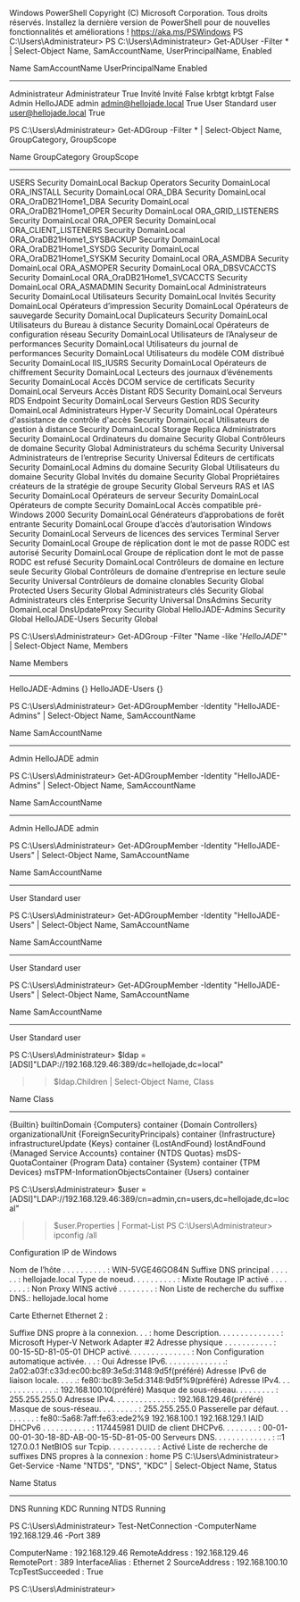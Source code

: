 Windows PowerShell
Copyright (C) Microsoft Corporation. Tous droits réservés.
                                                                                                                        Installez la dernière version de PowerShell pour de nouvelles fonctionnalités et améliorations ! https://aka.ms/PSWindows                                                                                                                                                                                                                                               PS C:\Users\Administrateur>                                                                                             PS C:\Users\Administrateur> Get-ADUser -Filter * | Select-Object Name, SamAccountName, UserPrincipalName, Enabled

Name            SamAccountName UserPrincipalName     Enabled
----            -------------- -----------------     -------
Administrateur  Administrateur                          True
Invité          Invité                                 False
krbtgt          krbtgt                                 False
Admin HelloJADE admin          admin@hellojade.local    True
User Standard   user           user@hellojade.local     True


PS C:\Users\Administrateur> Get-ADGroup -Filter * | Select-Object Name, GroupCategory, GroupScope

Name                                                         GroupCategory  GroupScope
----                                                         -------------  ----------
USERS                                                             Security DomainLocal
Backup Operators                                                  Security DomainLocal
ORA_INSTALL                                                       Security DomainLocal
ORA_DBA                                                           Security DomainLocal
ORA_OraDB21Home1_DBA                                              Security DomainLocal
ORA_OraDB21Home1_OPER                                             Security DomainLocal
ORA_GRID_LISTENERS                                                Security DomainLocal
ORA_OPER                                                          Security DomainLocal
ORA_CLIENT_LISTENERS                                              Security DomainLocal
ORA_OraDB21Home1_SYSBACKUP                                        Security DomainLocal
ORA_OraDB21Home1_SYSDG                                            Security DomainLocal
ORA_OraDB21Home1_SYSKM                                            Security DomainLocal
ORA_ASMDBA                                                        Security DomainLocal
ORA_ASMOPER                                                       Security DomainLocal
ORA_DBSVCACCTS                                                    Security DomainLocal
ORA_OraDB21Home1_SVCACCTS                                         Security DomainLocal
ORA_ASMADMIN                                                      Security DomainLocal
Administrateurs                                                   Security DomainLocal
Utilisateurs                                                      Security DomainLocal
Invités                                                           Security DomainLocal
Opérateurs d’impression                                           Security DomainLocal
Opérateurs de sauvegarde                                          Security DomainLocal
Duplicateurs                                                      Security DomainLocal
Utilisateurs du Bureau à distance                                 Security DomainLocal
Opérateurs de configuration réseau                                Security DomainLocal
Utilisateurs de l’Analyseur de performances                       Security DomainLocal
Utilisateurs du journal de performances                           Security DomainLocal
Utilisateurs du modèle COM distribué                              Security DomainLocal
IIS_IUSRS                                                         Security DomainLocal
Opérateurs de chiffrement                                         Security DomainLocal
Lecteurs des journaux d’événements                                Security DomainLocal
Accès DCOM service de certificats                                 Security DomainLocal
Serveurs Accès Distant RDS                                        Security DomainLocal
Serveurs RDS Endpoint                                             Security DomainLocal
Serveurs Gestion RDS                                              Security DomainLocal
Administrateurs Hyper-V                                           Security DomainLocal
Opérateurs d'assistance de contrôle d'accès                       Security DomainLocal
Utilisateurs de gestion à distance                                Security DomainLocal
Storage Replica Administrators                                    Security DomainLocal
Ordinateurs du domaine                                            Security      Global
Contrôleurs de domaine                                            Security      Global
Administrateurs du schéma                                         Security   Universal
Administrateurs de l’entreprise                                   Security   Universal
Éditeurs de certificats                                           Security DomainLocal
Admins du domaine                                                 Security      Global
Utilisateurs du domaine                                           Security      Global
Invités du domaine                                                Security      Global
Propriétaires créateurs de la stratégie de groupe                 Security      Global
Serveurs RAS et IAS                                               Security DomainLocal
Opérateurs de serveur                                             Security DomainLocal
Opérateurs de compte                                              Security DomainLocal
Accès compatible pré-Windows 2000                                 Security DomainLocal
Générateurs d’approbations de forêt entrante                      Security DomainLocal
Groupe d’accès d’autorisation Windows                             Security DomainLocal
Serveurs de licences des services Terminal Server                 Security DomainLocal
Groupe de réplication dont le mot de passe RODC est autorisé      Security DomainLocal
Groupe de réplication dont le mot de passe RODC est refusé        Security DomainLocal
Contrôleurs de domaine en lecture seule                           Security      Global
Contrôleurs de domaine d’entreprise en lecture seule              Security   Universal
Contrôleurs de domaine clonables                                  Security      Global
Protected Users                                                   Security      Global
Administrateurs clés                                              Security      Global
Administrateurs clés Enterprise                                   Security   Universal
DnsAdmins                                                         Security DomainLocal
DnsUpdateProxy                                                    Security      Global
HelloJADE-Admins                                                  Security      Global
HelloJADE-Users                                                   Security      Global


PS C:\Users\Administrateur> Get-ADGroup -Filter "Name -like '*HelloJADE*'" | Select-Object Name, Members

Name             Members
----             -------
HelloJADE-Admins {}
HelloJADE-Users  {}


PS C:\Users\Administrateur> Get-ADGroupMember -Identity "HelloJADE-Admins" | Select-Object Name, SamAccountName

Name            SamAccountName
----            --------------
Admin HelloJADE admin


PS C:\Users\Administrateur> Get-ADGroupMember -Identity "HelloJADE-Admins" | Select-Object Name, SamAccountName

Name            SamAccountName
----            --------------
Admin HelloJADE admin


PS C:\Users\Administrateur> Get-ADGroupMember -Identity "HelloJADE-Users" | Select-Object Name, SamAccountName

Name          SamAccountName
----          --------------
User Standard user


PS C:\Users\Administrateur> Get-ADGroupMember -Identity "HelloJADE-Users" | Select-Object Name, SamAccountName

Name          SamAccountName
----          --------------
User Standard user


PS C:\Users\Administrateur> Get-ADGroupMember -Identity "HelloJADE-Users" | Select-Object Name, SamAccountName

Name          SamAccountName
----          --------------
User Standard user


PS C:\Users\Administrateur> $ldap = [ADSI]"LDAP://192.168.129.46:389/dc=hellojade,dc=local"
>> $ldap.Children | Select-Object Name, Class

Name                        Class
----                        -----
{Builtin}                   builtinDomain
{Computers}                 container
{Domain Controllers}        organizationalUnit
{ForeignSecurityPrincipals} container
{Infrastructure}            infrastructureUpdate
{Keys}                      container
{LostAndFound}              lostAndFound
{Managed Service Accounts}  container
{NTDS Quotas}               msDS-QuotaContainer
{Program Data}              container
{System}                    container
{TPM Devices}               msTPM-InformationObjectsContainer
{Users}                     container


PS C:\Users\Administrateur> $user = [ADSI]"LDAP://192.168.129.46:389/cn=admin,cn=users,dc=hellojade,dc=local"
>> $user.Properties | Format-List
PS C:\Users\Administrateur> ipconfig /all

Configuration IP de Windows

   Nom de l’hôte . . . . . . . . . . : WIN-5VGE46GO84N
   Suffixe DNS principal . . . . . . : hellojade.local
   Type de noeud. . . . . . . . . .  : Mixte
   Routage IP activé . . . . . . . . : Non
   Proxy WINS activé . . . . . . . . : Non
   Liste de recherche du suffixe DNS.: hellojade.local
                                       home

Carte Ethernet Ethernet 2 :

   Suffixe DNS propre à la connexion. . . : home
   Description. . . . . . . . . . . . . . : Microsoft Hyper-V Network Adapter #2
   Adresse physique . . . . . . . . . . . : 00-15-5D-81-05-01
   DHCP activé. . . . . . . . . . . . . . : Non
   Configuration automatique activée. . . : Oui                                                                            Adresse IPv6. . . . . . . . . . . . . .: 2a02:a03f:c33d:ec00:bc89:3e5d:3148:9d5f(préféré)                               Adresse IPv6 de liaison locale. . . . .: fe80::bc89:3e5d:3148:9d5f%9(préféré)                                           Adresse IPv4. . . . . . . . . . . . . .: 192.168.100.10(préféré)                                                        Masque de sous-réseau. . . . . . . . . : 255.255.255.0                                                                  Adresse IPv4. . . . . . . . . . . . . .: 192.168.129.46(préféré)                                                        Masque de sous-réseau. . . . . . . . . : 255.255.255.0                                                                  Passerelle par défaut. . . . . . . . . : fe80::5a68:7aff:fe63:ede2%9                                                                                        192.168.100.1                                                                                                           192.168.129.1                                                                       IAID DHCPv6 . . . . . . . . . . . : 117445981                                                                           DUID de client DHCPv6. . . . . . . . : 00-01-00-01-30-18-8D-AB-00-15-5D-81-05-00                                        Serveurs DNS. . .  . . . . . . . . . . : ::1                                                                                                                127.0.0.1                                                                           NetBIOS sur Tcpip. . . . . . . . . . . : Activé                                                                         Liste de recherche de suffixes DNS propres à la connexion :                                                                                                 home                                                                             PS C:\Users\Administrateur> Get-Service -Name "NTDS", "DNS", "KDC" | Select-Object Name, Status

Name  Status
----  ------
DNS  Running
KDC  Running
NTDS Running


PS C:\Users\Administrateur> Test-NetConnection -ComputerName 192.168.129.46 -Port 389


ComputerName     : 192.168.129.46
RemoteAddress    : 192.168.129.46
RemotePort       : 389
InterfaceAlias   : Ethernet 2
SourceAddress    : 192.168.100.10
TcpTestSucceeded : True



PS C:\Users\Administrateur>